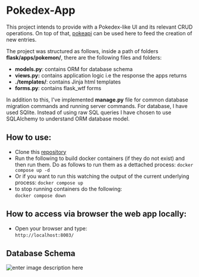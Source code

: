 # Pokedex-App 
This project intends to provide with a Pokedex-like UI and its relevant CRUD operations. On top of that, [pokeapi](https://pokeapi.co/) can be used here to feed the creation of new entries.

The project was structured as follows, inside a path of folders **flask/apps/pokemon/**, there are the following files and folders:
- **models.py**: contains ORM for database schema
- **views.py:** contains application logic i.e the response the apps returns
- **./templates/**: contains Jinja html templates
- **forms.py**: contains flask_wtf forms

In addition to this, I've implemented **manage.py** file for common database migration commands and running server commands.
For database, I have used SQlite. Instead of using raw SQL queries I have chosen to use SQLAlchemy to understand ORM database model.


## How to use:    
- Clone this  [repository](https://github.com/aerosback/pokedex-app)  
- Run the following to build docker containers (if they do not exist) and then run them. Do as follows to run them as a dettached process: 
`docker compose up -d ` 
- Or if you want to run this watching the output of the current underlying process:
`docker compose up` 
- to stop running containers do the following:   
`docker compose down`

## How to access via browser the web app locally: 

- Open your browser and type:   
`http://localhost:8003/`

## Database Schema
![enter image description here](https://github.com/aerosback/pokedex-app/tree/main/flask/assets/database_schema.png)

